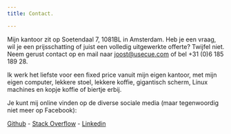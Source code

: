 ```yaml
---
title: Contact.

---
```

Mijn kantoor zit op Soetendaal 7, 1081BL in Amsterdam. Heb je een vraag, wil je een prijsschatting of juist een volledig uitgewerkte offerte? Twijfel niet. Neem gerust contact op en mail naar [joost@usecue.com](mailto:joost@usecue.com) of bel +31 (0)6 185 189 28.

Ik werk het liefste voor een fixed price vanuit mijn eigen kantoor, met mijn eigen computer, lekkere stoel, lekkere koffie, gigantisch scherm, Linux machines en kopje koffie of biertje erbij.

Je kunt mij online vinden op de diverse sociale media (maar tegenwoordig niet meer op Facebook):

[Github](https://github.com/jhvanderschee) - [Stack Overflow](http://stackoverflow.com/users/2397550/joosts) - [Linkedin](https://www.linkedin.com/in/joost-van-der-schee-4b26682/)
